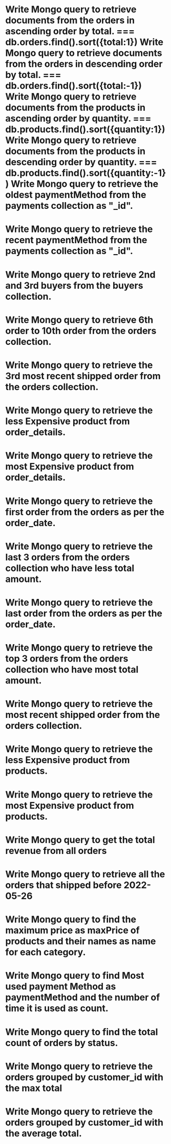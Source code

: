 Write Mongo query to retrieve documents from the orders in ascending order by total.
=== db.orders.find().sort({total:1})
Write Mongo query to retrieve documents from the orders in descending order by total.
=== db.orders.find().sort({total:-1})
Write Mongo query to retrieve documents from the products in ascending order by quantity.
=== db.products.find().sort({quantity:1})
Write Mongo query to retrieve documents from the products in descending order by quantity.
=== db.products.find().sort({quantity:-1})
Write Mongo query to retrieve the oldest paymentMethod from the payments collection as "_id".
=== 
Write Mongo query to retrieve the recent paymentMethod from the payments collection as "_id".
===
Write Mongo query to retrieve 2nd and 3rd buyers from the buyers collection.
=== 
Write Mongo query to retrieve 6th order to 10th order from the orders collection.
=== 
Write Mongo query to retrieve the 3rd most recent shipped order from the orders collection.
===
Write Mongo query to retrieve the less Expensive product from order_details.
===
Write Mongo query to retrieve the most Expensive product from order_details.
===
Write Mongo query to retrieve the first order from the orders as per the order_date.
===
Write Mongo query to retrieve the last 3 orders from the orders collection who have less total amount.
===
Write Mongo query to retrieve the last order from the orders as per the order_date.
===
Write Mongo query to retrieve the top 3 orders from the orders collection who have most total amount.
===
Write Mongo query to retrieve the most recent shipped order from the orders collection.
===
Write Mongo query to retrieve the less Expensive product from products.
===
Write Mongo query to retrieve the most Expensive product from products.
===
Write Mongo query to get the total revenue from all orders
===
Write Mongo query to retrieve all the orders that shipped before 2022-05-26
===
Write Mongo query to find the maximum price as maxPrice of products and their names as name for each category.
===
Write Mongo query to find Most used payment Method as paymentMethod and the number of time it is used as count.
===
Write Mongo query to find the total count of orders by status.
===
Write Mongo query to retrieve the orders grouped by customer_id with the max total
===
Write Mongo query to retrieve the orders grouped by customer_id with the average total.
===